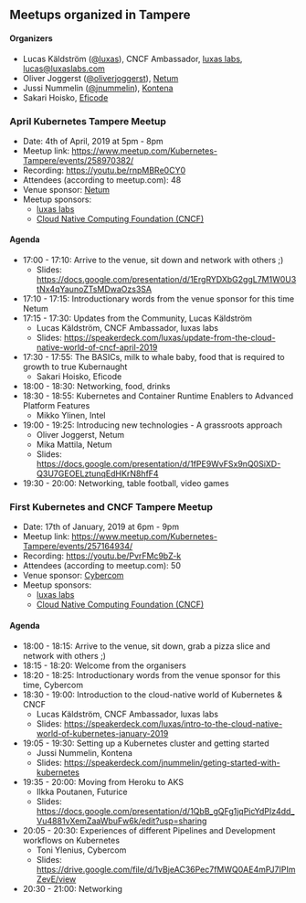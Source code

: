 ## Meetups organized in Tampere

#### Organizers

 - Lucas Käldström ([@luxas](https://github.com/luxas)), CNCF Ambassador, [luxas labs](https://luxaslabs.com), lucas@luxaslabs.com
 - Oliver Joggerst ([@oliverjoggerst](https://github.com/oliverjoggerst)), [Netum](https://www.netum.fi/)
 - Jussi Nummelin ([@jnummelin](https://github.com/jnummelin)), [Kontena](https://kontena.io)
 - Sakari Hoisko, [Eficode](https://www.eficode.com/home)

### April Kubernetes Tampere Meetup

 - Date: 4th of April, 2019 at 5pm - 8pm
 - Meetup link: https://www.meetup.com/Kubernetes-Tampere/events/258970382/
 - Recording: https://youtu.be/rnpMBRe0CY0
 - Attendees (according to meetup.com): 48
 - Venue sponsor: [Netum](https://www.netum.fi/)
 - Meetup sponsors:
   - [luxas labs](https://luxaslabs.com)
   - [Cloud Native Computing Foundation (CNCF)](https://www.cncf.io/)

#### Agenda

 - 17:00 - 17:10: Arrive to the venue, sit down and network with others ;) 
   - Slides: https://docs.google.com/presentation/d/1ErgRYDXbG2ggL7M1W0U3tNx4qYaunoZTsMDwaOzs3SA
 - 17:10 - 17:15: Introductionary words from the venue sponsor for this time Netum 
 - 17:15 - 17:30: Updates from the Community, Lucas Käldström 
   - Lucas Käldström, CNCF Ambassador, luxas labs
   - Slides: https://speakerdeck.com/luxas/update-from-the-cloud-native-world-of-cncf-april-2019
 - 17:30 - 17:55: The BASICs, milk to whale baby, food that is required to growth to true Kubernaught 
   - Sakari Hoisko, Eficode
 - 18:00 - 18:30: Networking, food, drinks 
 - 18:30 - 18:55: Kubernetes and Container Runtime Enablers to Advanced Platform Features 
   - Mikko Ylinen, Intel
 - 19:00 - 19:25: Introducing new technologies - A grassroots approach 
   - Oliver Joggerst, Netum
   - Mika Mattila, Netum
   - Slides: https://docs.google.com/presentation/d/1fPE9WvFSx9nQ0SiXD-Q3U7GEOELztunqEdHKrN8hfF4
 - 19:30 - 20:00: Networking, table football, video games 

### First Kubernetes and CNCF Tampere Meetup

 - Date: 17th of January, 2019 at 6pm - 9pm
 - Meetup link: https://www.meetup.com/Kubernetes-Tampere/events/257164934/
 - Recording: https://youtu.be/PvrFMc9bZ-k
 - Attendees (according to meetup.com): 50
 - Venue sponsor: [Cybercom](https://www.cybercom.com/)
 - Meetup sponsors:
   - [luxas labs](https://luxaslabs.com)
   - [Cloud Native Computing Foundation (CNCF)](https://www.cncf.io/)

#### Agenda

 - 18:00 - 18:15: Arrive to the venue, sit down, grab a pizza slice and network with others ;) 
 - 18:15 - 18:20: Welcome from the organisers 
 - 18:20 - 18:25: Introductionary words from the venue sponsor for this time, Cybercom 
 - 18:30 - 19:00: Introduction to the cloud-native world of Kubernetes & CNCF 
   - Lucas Käldström, CNCF Ambassador, luxas labs
   - Slides: https://speakerdeck.com/luxas/intro-to-the-cloud-native-world-of-kubernetes-january-2019
 - 19:05 - 19:30: Setting up a Kubernetes cluster and getting started 
   - Jussi Nummelin, Kontena
   - Slides: https://speakerdeck.com/jnummelin/geting-started-with-kubernetes
 - 19:35 - 20:00: Moving from Heroku to AKS 
   - Ilkka Poutanen, Futurice
   - Slides: https://docs.google.com/presentation/d/1QbB_gQFg1jqPicYdPIz4dd_Vu4881vXemZaaWbuFw6k/edit?usp=sharing
 - 20:05 - 20:30: Experiences of different Pipelines and Development workflows on Kubernetes 
   - Toni Ylenius, Cybercom
   - Slides: https://drive.google.com/file/d/1vBjeAC36Pec7fMWQ0AE4mPJ7IPImZevE/view
 - 20:30 - 21:00: Networking 
